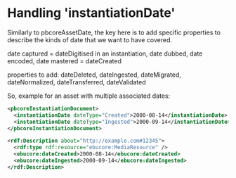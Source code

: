 # Handling 'instantiationDate'

Similarly to pbcoreAssetDate, the key here is to add specific properties to describe the kinds of date that we want to have covered.

date captured = dateDigitised
in an instantiation, date dubbed, date encoded, date mastered = dateCreated

properties to add: dateDeleted, dateIngested, dateMigrated, dateNormalized, dateTransferred, dateValidated



So, example for an asset with multiple associated dates:

```xml
<pbcoreInstantiationDocument>
  <instantiationDate dateType="Created">2000-08-14</instantiationDate>
  <instantiationDate dateType="Ingested">2000-09-14</instantiationDate>
</pbcoreInstantiationDocument>
```


```xml
<rdf:Description about="http://example.com#12345">
  <rdf:type rdf:resource="ebucore:MediaResource" />
  <ebucore:dateCreated>2000-08-14</ebucore:dateCreated>
  <ebucore:dateIngested>2000-09-14</ebucore:dateIngested>
</rdf:Description>
```
